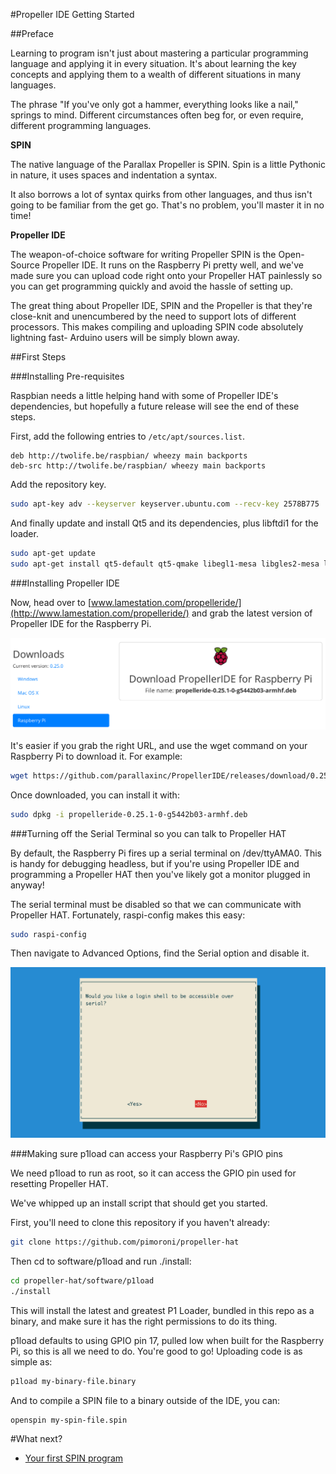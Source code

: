 #Propeller IDE Getting Started

##Preface

Learning to program isn't just about mastering a particular programming language
and applying it in every situation. It's about learning the key concepts
and applying them to a wealth of different situations in many languages.

The phrase "If you've only got a hammer, everything looks like a nail," springs to mind.
Different circumstances often beg for, or even require, different programming languages.

**SPIN**

The native language of the Parallax Propeller is SPIN. Spin is a little Pythonic in nature, 
it uses spaces and indentation a syntax.

It also borrows a lot of syntax quirks from other languages, and thus isn't going to be
familiar from the get go. That's no problem, you'll master it in no time!

**Propeller IDE**

The weapon-of-choice software for writing Propeller SPIN is the Open-Source Propeller IDE.
It runs on the Raspberry Pi pretty well, and we've made sure you can upload code right onto
your Propeller HAT painlessly so you can get programming quickly and avoid the hassle of setting up.

The great thing about Propeller IDE, SPIN and the Propeller is that they're close-knit and
unencumbered by the need to support lots of different processors. This makes compiling and uploading
SPIN code absolutely lightning fast- Arduino users will be simply blown away.

##First Steps

###Installing Pre-requisites

Raspbian needs a little helping hand with some of Propeller IDE's dependencies, but hopefully a future
release will see the end of these steps.

First, add the following entries to `/etc/apt/sources.list`.

```
deb http://twolife.be/raspbian/ wheezy main backports
deb-src http://twolife.be/raspbian/ wheezy main backports
```

Add the repository key.

```bash
sudo apt-key adv --keyserver keyserver.ubuntu.com --recv-key 2578B775
```

And finally update and install Qt5 and its dependencies, plus libftdi1 for the loader.

```bash
sudo apt-get update
sudo apt-get install qt5-default qt5-qmake libegl1-mesa libgles2-mesa libftdi1
```

###Installing Propeller IDE

Now, head over to [www.lamestation.com/propelleride/](http://www.lamestation.com/propelleride/) and grab the latest 
version of Propeller IDE for the Raspberry Pi.

![Propeller IDE download](images/propeller-ide-download.png)

It's easier if you grab the right URL, and use the wget command on your 
Raspberry Pi to download it. For example:

```bash
wget https://github.com/parallaxinc/PropellerIDE/releases/download/0.25.1/propelleride-0.25.1-0-g5442b03-armhf.deb
```

Once downloaded, you can install it with:

```bash
sudo dpkg -i propelleride-0.25.1-0-g5442b03-armhf.deb
```

###Turning off the Serial Terminal so you can talk to Propeller HAT

By default, the Raspberry Pi fires up a serial terminal on /dev/ttyAMA0. This is handy for debugging headless, but if you're using Propeller IDE and programming a Propeller HAT then you've likely got a monitor plugged in anyway!

The serial terminal must be disabled so that we can communicate with Propeller HAT. Fortunately, raspi-config makes this easy:

```bash
sudo raspi-config
```

Then navigate to Advanced Options, find the Serial option and disable it.

![Raspberry Pi, disable Serial Terminal](images/propeller-ide-serial-terminal.png)

###Making sure p1load can access your Raspberry Pi's GPIO pins

We need p1load to run as root, so it can access the GPIO pin used for resetting Propeller HAT. 

We've whipped up an install script that should get you started. 

First, you'll need to clone this repository if you haven't already:

```bash
git clone https://github.com/pimoroni/propeller-hat
```

Then cd to software/p1load and run ./install:

```bash
cd propeller-hat/software/p1load
./install
```

This will install the latest and greatest P1 Loader, bundled in this repo as a binary, and
make sure it has the right permissions to do its thing.

p1load defaults to using GPIO pin 17, pulled low when built for the Raspberry Pi, so this is all we need to do. You're good to go! Uploading code is as simple as:

```bash
p1load my-binary-file.binary
```

And to compile a SPIN file to a binary outside of the IDE, you can:

```bash
openspin my-spin-file.spin
```

#What next?

* [Your first SPIN program](/documentation/Your-first-SPIN-program.md)
